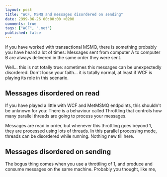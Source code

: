 ```yaml
---
layout: post
title: "WCF, MSMQ and messages disordered on sending"
date: 2999-06-26 00:00:00 +0200
comments: true
tags: ["WCF", ".net"]
published: false
---
```

If you have worked with transactional MSMQ, there is something probably you have heard a lot of times: Messages sent from computer A to computer B are always delivered in the same order they were sent.

Well... this is not totally true: sometimes this messages can be unexpectedly disordered. Don´t loose your faith... it is totally normal, at least if WCF is playing its role in this scenario.

## Messages disordered on read
If you have played a little with WCF and MetMSMQ endpoints, this shouldn't be unknown for you: There is a behaviour called Throttling that controls how many parallel threads are going to process your messages. 

Messages are read in order, but whenever this throttling goes beyond 1, they are processed using lots of threads. In this parallel processing mode, threads can be disordered while running. Nothing new till here.

## Messages disordered on sending
The bogus thing comes when you use a throttling of 1, and produce and consume messages on the same machine. Probably you thought, like me, 

<!-- 
1. Enviamos mensajes locales de una máquina a sí misma, por una cola con un throttling de 1 y con 1 hilo procesando.
2. Los mensajes son transaccionales
3. Asumíamos que llegarían y se procesarían en orden. Sin embargo se desordenan
4. Ocurre porque por defecto, el envío de mensajes es asíncrono
5. Behaviour de cliente cambia éste comportamiento: 

<system.serviceModel>
	<behaviors>
	  <endpointBehaviors>
        <behavior name="Client Behavior">
          <synchronousReceive />
          <transactedBatching maxBatchSize="1" />
        </behavior>
      </endpointBehaviors>
	</behaviors>

	<client>
      <endpoint address="net.msmq://localhost/private/DestinationQueue"
        behaviorConfiguration="Client Behavior"
        binding="netMsmqBinding" bindingConfiguration="netMsmqBindingConfig"
        contract="ProxyClass" name="EndpointName">
     </endpoint>
	</client>
</system.serviceModel>
-->
